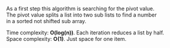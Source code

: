 As a first step this algorithm is searching for the pivot value.  
The pivot value splits a list into two sub lists to find a number  
in a sorted not shifted sub array.

Time complexity: **O(log(n))**. Each iteration reduces a list by half.    
Space complexity: **O(1)**. Just space for one item.